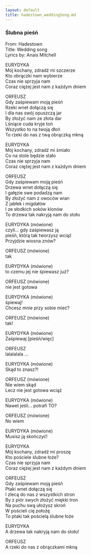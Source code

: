 ```yaml
---
layout: default
title: hadestown_weddingSong.md
---
```

### Ślubna pieśń ###
From: Hadestown\
Title: Wedding song\
Lyrics by: Anais Mitchell

EURYDYKA\
Mój kochany, zdradź mi szczerze\
Kto obrączki nam wybierze\
Czas nie sprzyja nam\
Coraz ciężej jest nam z każdym dniem

ORFEUSZ\
Gdy zaśpiewam moją pieśń\
Rzeki wnet dołączą się\
I dla nas swój opuszczą jar\
By złożyć nam ze złota dar\
Lśniące cuda kryje toń\
Wszystko to na twoją dłoń\
To rzeki do nas z twą obrączką mkną

EURYDYKA\
Mój kochany, zdradź mi śmiało\
Co na stole będzie stało\
Czas nie sprzyja nam\
Coraz ciężej jest nam z każdym dniem

ORFEUSZ\
Gdy zaśpiewam moją pieśń\
Drzewa wnet dołączą się\
I gałęzie swe podadzą nam\
By złożyć nam z owoców wian\
Z jabłek i migdałów\
I ze słodkich soków klonów\
To drzewa tak nakryją nam do stołu

EURYDYKA (mówione)\
czyli... gdy zaśpiewasz ją\
pieśń, którą tak tworzysz wciąż\
Przyjdzie wiosna znów?

ORFEUSZ (mówione)\
tak

EURYDYKA (mówione)\
to czemu jej nie śpiewasz już?

ORFEUSZ (mówione)\
nie jest gotowa

EURYDYKA (mówione)\
śpiewaj!\
Chcesz mnie przy sobie mieć?

ORFEUSZ (mówione)\
tak!

EURYDYKA (mówione)\
Zaśpiewaj [pieśń/więc]

ORFEUSZ\
lalalalala
...

EURYDYKA (mówione)\
Skąd to znasz?!

ORFEUSZ (mówione)\
Nie wiem skąd\
Lecz nie jest gotowa wciąż

EURYDYKA (mówione)\
Nawet jeśli...  potrafi TO? 

ORFEUSZ (mówione)\
No wiem

EURYDYKA (mówione)\
Musisz ją skończyć!

EURYDYKA\
Mój kochany, zdradź mi proszę\
Kto pościele ślubne łoże?\
Czas nie sprzyja nam\
Coraz ciężej jest nam z każdym dniem

ORFEUSZ\
Gdy zaśpiewam moją pieśń\
Ptaki wnet dołączą się\
I zlecą do nas z wszystkich stron\
By z piór swych złożyć miękki tron\
Na puchu swą ułożysz skroń\
W pościeli cię położę\
To ptaki tak pościelą ślubne łoże

EURYDYKA\
A drzewa tak nakryją nam do stołu!

ORFEUSZ\
A rzeki do nas z obrączkami mkną

